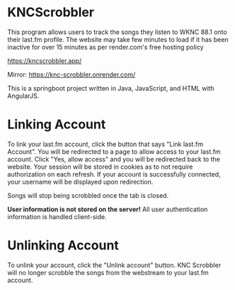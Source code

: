 # KNCScrobbler
This program allows users to track the songs they listen to WKNC 88.1 onto their last.fm profile. The website may take few minutes to load if it has been inactive for over 15 minutes as per render.com's free hosting policy

https://kncscrobbler.app/

Mirror:
https://knc-scrobbler.onrender.com/

This is a springboot project written in Java, JavaScript, and HTML with AngularJS.

# Linking Account 
To link your last.fm account, click the button that says "Link last.fm Account". You will be redirected to a page to allow 
access to your last.fm account. Click "Yes, allow access" and you will be redirected back to the website. Your session will
be stored in cookies as to not require authorization on each refresh. If your account is successfully connected, your username
will be displayed upon redirection. 

Songs will stop being scrobbled once the tab is closed. 

**User information is not stored on the server!** 
All user authentication information is handled client-side.

# Unlinking Account
To unlink your account, click the "Unlink account" button. KNC Scrobbler will no longer scrobble the songs from the webstream to your last.fm 
account.
